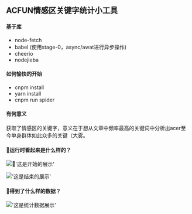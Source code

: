 ## ACFUN情感区关键字统计小工具

#### 基于库
- node-fetch
- babel (使用stage-0，async/awat进行异步操作)
- cheerio
- nodejieba

#### 如何愉快的开始
- cnpm install
- yarn install 
- cnpm run spider

#### 有何意义
获取了情感区的关键字，意义在于想从文章中频率最高的关键词中分析出acer至今单身群体如此众多的关键（大雾。

#### 运行时看起来是什么样的？
!['这是开始的展示'](http://ot0t8s1mo.bkt.clouddn.com/F7496245-81E1-483D-AA4E-CCA8A9698246.png)

!['这是结束的展示'](http://ot0t8s1mo.bkt.clouddn.com/FD467728-8DC4-4B2A-8775-DB4FF4812CF1.png)

#### 得到了什么样的数据？
!['这是统计数据展示'](http://ot0t8s1mo.bkt.clouddn.com/7FE17159-7581-47FF-84AF-C7E42443D37A.png)